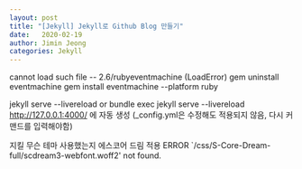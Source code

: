 ```yaml
---
layout: post
title: "[Jekyll] Jekyll로 Github Blog 만들기"
date:   2020-02-19
author: Jimin Jeong
categories: Jekyll
---
```

cannot load such file -- 2.6/rubyeventmachine (LoadError)
gem uninstall eventmachine
gem install eventmachine --platform ruby

jekyll serve --livereload or bundle exec jekyll serve --livereload
http://127.0.0.1:4000/ 에 자동 생성 (_config.yml은 수정해도 적용되지 않음, 다시 커맨드를 입력해야함)

지킬 무슨 테마 사용했는지
에스코어 드림 적용
ERROR `/css/S-Core-Dream-full/scdream3-webfont.woff2' not found.